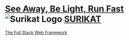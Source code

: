 # [See Away, Be Light, Run Fast](http://wildsurikat.com) ![Surikat Logo](http://wildsurikat.com/img/surikat.png) [SURIKAT](http://wildsurikat.com)

[The Full Stack Web Framework](http://wildsurikat.com)

